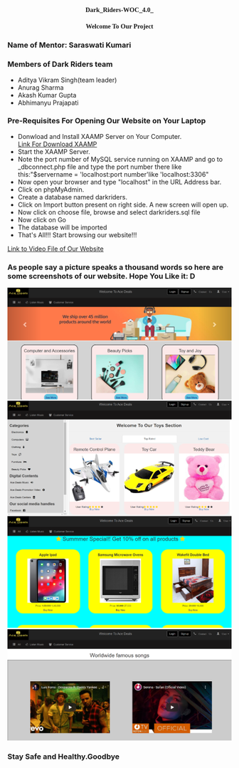 <!--# Dark_Riders-woc_4.0-
This is an E-commerce Website(prototype).
To run this website on your system,there are few things that you have to do
1.Download and install XAMPP Server on your system.
2.Then create a database named as 'darkriders' using myphp admin.
3.After that import the file 'darkriders.sql' on your 'darkrider' data base.
4.Now according to your XAMPP setting you can modify the file '_dbconnect.php'in '\project\partials' file if with  default setting it is not working.-->
<!DOCTYPE html>
<html>
  <head>
    
  </head>
  <body>
    <h1 style = "text-align:center;font-size:1.5vw;font-weight:bold;font-family:arail;">Dark_Riders-WOC_4.0_</h1>
    <h2 style = "text-align:center;font-size:1.5vw;font-weight:bold;font-family:arail;">Welcome To Our Project</h2>
    <h3>Name of Mentor: Saraswati Kumari</h3>
    <h3>Members of Dark Riders team</h3>
    <ul>
      <li>Aditya Vikram Singh(team leader)</li>
      <li>Anurag Sharma</li>
      <li>Akash Kumar Gupta</li>
      <li>Abhimanyu Prajapati</li>
    </ul>
    <h3>Pre-Requisites For Opening Our Website on Your Laptop</h3>
    <ul>
      <li>Donwload and Install XAAMP Server on Your Computer.</li>
      <a href = "https://www.apachefriends.org/download.html">Link For Download XAAMP</a>
      <li>Start the XAAMP Server.</li>
     <li>Note the port number of MySQL service running on XAAMP and go to _dbconnect.php file and type the port number there like this:"$servername = 'localhost:port number'like 'localhost:3306"</li>
      <li>Now open your browser and type "localhost" in the URL Address bar.</li>
      <li>Click on phpMyAdmin.</li>
      <li>Create a database named darkriders.</li>
      <li>Click on Import button present on right side. A new screen will open up.</li>
      <li>Now click on choose file, browse and select darkriders.sql file</li>
      <li>Now click on Go</li>
      <li>The database will be imported</li>
      <li>That's All!!! Start browsing our website!!!</li>
    </ul>
    <a href = "https://drive.google.com/file/d/1jGXf4qWFSVQNsjcxYAur4ZdqVoJpgFy_/view">Link to Video File of Our Website</a>
    <h3>As people say a picture speaks a thousand words so here are some screenshots of our website. Hope You Like it: D</h3>
    <img src = "screenshot/r2.png">
    <img src = "screenshot/r4.png">
    <img src = "screenshot/r5.png">
    <img src = "screenshot/r3.png">
    <h3>Stay Safe and Healthy.Goodbye</h3>
  </body>

